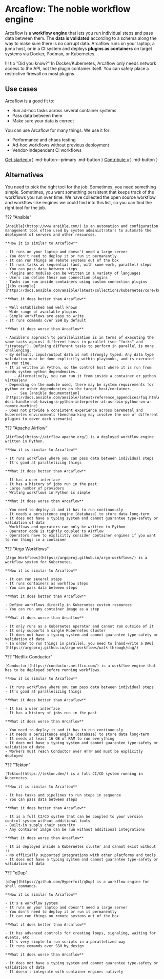 # Arcaflow: The noble workflow engine

Arcaflow is a **workflow engine** that lets you run individual steps and pass data between them. The **data is validated** according to a schema along the way to make sure there is no corrupt data. Arcaflow runs on your laptop, a jump host, or in a CI system and deploys **plugins as containers** on target systems via Docker, Podman, or Kubernetes.

!!! tip "Did you know?"
    In Docker/Kubernetes, Arcaflow only needs network access to the API, not the plugin container itself. You can safely place a restrictive firewall on most plugins.

<h2>Use cases</h2>

Arcaflow is a good fit to:

- Run ad-hoc tasks across several container systems
- Pass data between them
- Make sure your data is correct

You can use Arcaflow for many things. We use it for:

- Performance and chaos testing
- Ad-hoc workflows without previous deployment
- Vendor-independent CI workflows

[Get started &raquo;](getting-started.md){ .md-button--primary .md-button } [Contribute &raquo;](contributing/index.md){ .md-button }

<h2>Alternatives</h2>

You need to pick the right tool for the job. Sometimes, you need something simple. Sometimes, you want something persistent that keeps track of the workflows you run over time. We have collected the open source workflow and workflow-like engines we could find into this list, so you can find the right tool for the job.

??? "Ansible"

    [Ansible](https://www.ansible.com/) is an automation and configuration management tool often used by system administrators to automate the deployment of servers and other resources.
    
    **How it is similar to Arcaflow**

    - It runs on your laptop and doesn't need a large server
    - You don't need to deploy it or run it permanently
    - It can run things on remote systems out of the box
    - It runs tasks as sequential (and, with some work, parallel) steps
    - You can pass data between steps
    - Plugins and modules can be written in a variety of languages
    - Users can define their own connection plugins
    - Tasks can run inside containers using custom connection plugins ([k8s example](https://docs.ansible.com/ansible/latest/collections/kubernetes/core/kubectl_connection.html))

    **What it does better than Arcaflow**
    
    - Well established and well known
    - Wide range of available plugins
    - Simple workflows are easy to write
    - It runs comands over SSH by default
    
    **What it does worse than Arcaflow**
    
    - Ansible's approach to parallelization is in terms of executing the same tasks against different hosts in parallel (see "forks" and "strategy"). Defining different tasks to perform in parallel is more challenging.
    - By default, input/output data is not strongly typed. Any data type validation must be done explicitly within playbooks, and is executed at run time.
    - It is written in Python, so the control host where it is run from needs system python dependencies.
        - Alternatively, you can run it from inside a container or python virtualenv
    - Depending on the module used, there may be system requirements for python or other dependencies on the target host/container.
        -  See [ansible documentation](https://docs.ansible.com/ansible/latest/reference_appendices/faq.html#how-do-i-handle-not-having-a-python-interpreter-at-usr-bin-python-on-a-remote-machine)
    - Does not provide a consistent experience across baremetal and kubernetes environments (benchmarking may involve the use of different plugins to cover each scenario)

??? "Apache Airflow"

    [Airflow](https://airflow.apache.org/) is a deployed workflow engine written in Python. 

    **How it is similar to Arcaflow**

    - It runs workflows where you can pass data between individual steps
    - It's good at parallelizing things

    **What it does better than Arcaflow**
    
    - It has a user interface
    - It has a history of jobs run in the past
    - Large number of providers
    - Writing workflows in Python is simple
    
    **What it does worse than Arcaflow**
    
    - You need to deploy it and it has to run continuously
    - It needs a persistence engine (database) to store data long-term
    - It does not have a typing system and cannot guarantee type-safety or validation of data
    - Workflows and operators can only be written in Python
    - Operator code is tightly coupled to Airflow
    - Operators have to explicitly consider container engines if you want to run things in a container

??? "Argo Workflows"
    
    [Argo Workflows](https://argoproj.github.io/argo-workflows/) is a workflow system for Kubernetes.

    **How it is similar to Arcaflow**

    - It can run several steps
    - It runs containers as workflow steps
    - You can pass data between steps

    **What it does better than Arcaflow**

    - Define workflows directly in Kubernetes custom resources
    - You can run any container image as a step

    **What it does worse than Arcaflow**

    - It only runs as a Kubernetes operator and cannot run outside of it
    - It only supports a single Kubernetes cluster
    - It does not have a typing system and cannot guarantee type-safety or validation of data
    - In order to run things in parallel, you need to [hand-write a DAG](https://argoproj.github.io/argo-workflows/walk-through/dag/)

??? "Netflix Conductor"

    [Conductor](https://conductor.netflix.com/) is a workflow engine that has to be deployed before running workflows. 

    **How it is similar to Arcaflow**

    - It runs workflows where you can pass data between individual steps
    - It's good at parallelizing things

    **What it does better than Arcaflow**

    - It has a user interface
    - It has a history of jobs run in the past

    **What it does worse than Arcaflow**

    - You need to deploy it and it has to run continuously
    - It needs a persistence engine (database) to store data long-term
    - It needs at least 16 GB of RAM to run everything
    - It does not have a typing system and cannot guarantee type-safety or validation of data
    - Workers must reach Conductor over HTTP and must be explicitly deployed

??? "Tekton"

    [Tekton](https://tekton.dev/) is a full CI/CD system running in Kubernetes.
    
    **How it is similar to Arcaflow**

    - It has tasks and pipelines to run steps in sequence
    - You can pass data between steps

    **What it does better than Arcaflow**
    
    - It is a full CI/CD system that can be coupled to your version control system without additional tools
    - Built-in supply chain security
    - Any container image can be run without additional integrations
    
    **What it does worse than Arcaflow**
    
    - It is deployed inside a Kubernetes cluster and cannot exist without it
    - No officially supported integrations with other platforms and tools
    - It does not have a typing system and cannot guarantee type-safety or validation of data

??? "qDup"
    
    [qDup](https://github.com/Hyperfoil/qDup) is a workflow engine for shell commands.

    **How it is similar to Arcaflow**

    - It's a workflow system
    - It runs on your laptop and doesn't need a large server
    - You don't need to deploy it or run it permanently
    - It can run things on remote systems out of the box

    **What it does better than Arcaflow**

    - It has advanced controls for creating loops, signaling, waiting for events, etc
    - It's very simple to run scripts in a parallelized way
    - It runs comands over SSH by design

    **What it does worse than Arcaflow**

    - It does not have a typing system and cannot guarantee type-safety or validation of data
    - It doesn't integrate with container engines natively
